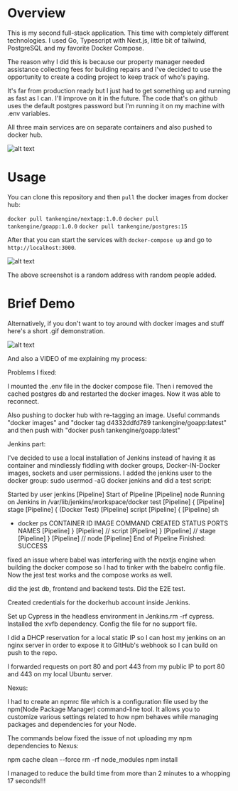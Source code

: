 # Overview 
This is my second full-stack application. This time with completely different technologies.
I used Go, Typescript with Next.js, little bit of tailwind, PostgreSQL and my favorite Docker Compose.

The reason why I did this is because our property manager needed assistance collecting fees for building repairs
and I've decided to use the opportunity to create a coding project to keep track of who's paying.

It's far from production ready but I just had to get something up and running as fast as I can. I'll improve on it in the future.
The code that's on github uses the default postgres password but I'm running it on my machine with .env variables.

All three main services are on separate containers and also pushed to docker hub.

![alt text](assets/volume.png)

# Usage

You can clone this repository and then `pull` the docker images from docker hub:

`docker pull tankengine/nextapp:1.0.0`
`docker pull tankengine/goapp:1.0.0`
`docker pull tankengine/postgres:15`

After that you can start the services with `docker-compose up` and go to `http://localhost:3000`.

![alt text](assets/312321321.png)

The above screenshot is a random address with random people added.

# Brief Demo

Alternatively, if you don't want to toy around with docker images and stuff here's a short .gif demonstration.


![alt text](assets/Untitled-ezgif.com-optimize.gif)

And also a VIDEO of me explaining my process:



Problems I fixed:

I mounted the .env file in the docker compose file. 
Then i removed the cached postgres db and restarted the docker images.
Now it was able to reconnect.


Also pushing to docker hub with re-tagging an image.
Useful commands "docker images" and "docker tag d4332ddfd789 tankengine/goapp:latest" and then push with "docker push tankengine/goapp:latest"


Jenkins part:

I've decided to use a local installation of Jenkins instead of having it as container and mindlessly fiddling with docker groups, Docker-IN-Docker images, sockets
and user permissions.
I added the jenkins user to the docker group: sudo usermod -aG docker jenkins and did a test script:

Started by user jenkins
[Pipeline] Start of Pipeline
[Pipeline] node
Running on Jenkins in /var/lib/jenkins/workspace/docker test
[Pipeline] {
[Pipeline] stage
[Pipeline] { (Docker Test)
[Pipeline] script
[Pipeline] {
[Pipeline] sh
+ docker ps
CONTAINER ID   IMAGE     COMMAND   CREATED   STATUS    PORTS     NAMES
[Pipeline] }
[Pipeline] // script
[Pipeline] }
[Pipeline] // stage
[Pipeline] }
[Pipeline] // node
[Pipeline] End of Pipeline
Finished: SUCCESS


fixed an issue where babel was interfering with the nextjs engine when building the docker compose so I had to tinker with the babelrc config file.
Now the jest test works and the compose works as well.

did the jest db, frontend and backend tests. Did the E2E test.

Created credentials for the dockerhub account inside Jenkins.

Set up Cypress in the headless environment in Jenkins.rm -rf cypress.
Installed the xvfb dependency. Config the file for no support file.

I did a DHCP reservation for a local static IP so I can host my jenkins on an nginx server
in order to expose it to GItHub's webhook so I can build on push to the repo.

I forwarded requests on port 80 and port 443 from my public IP to port 80 and 443 on my local Ubuntu server.

Nexus:

I had to create an npmrc file which is a configuration file used by the npm(Node Package Manager) command-line tool. It allows you to customize various settings related to how npm behaves while managing packages and dependencies for your Node.

The commands below fixed the issue of not uploading my npm dependencies to Nexus: 

npm cache clean --force
rm -rf node_modules
npm install


I managed to reduce the build time from more than 2 minutes to a whopping 17 seconds!!!